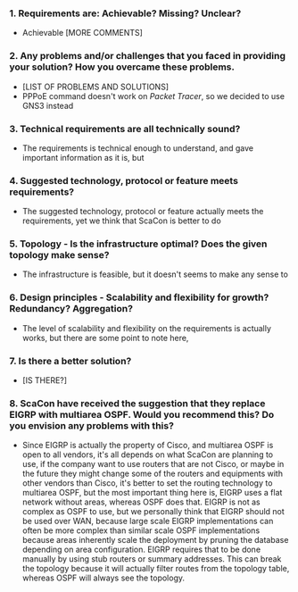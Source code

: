### 1. Requirements are: Achievable? Missing? Unclear?

- Achievable [MORE COMMENTS]

### 2. Any problems and/or challenges that you faced in providing your solution? How you overcame these problems.

- [LIST OF PROBLEMS AND SOLUTIONS]
- PPPoE command doesn't work on *Packet Tracer*, so we decided to use GNS3 instead

### 3. Technical requirements are all technically sound?

- The requirements is technical enough to understand, and gave important information as it is, but 

### 4. Suggested technology, protocol or feature meets requirements?

- The suggested technology, protocol or feature actually meets the requirements, yet we think that ScaCon is better to do 

### 5. Topology - Is the infrastructure optimal? Does the given topology make sense?

- The infrastructure is feasible, but it doesn't seems to make any sense to 

### 6. Design principles - Scalability and flexibility for growth? Redundancy? Aggregation?

- The level of scalability and flexibility on the requirements is actually works, but there are some point to note here, 

### 7. Is there a better solution?

- [IS THERE?]

### 8. ScaCon have received the suggestion that they replace EIGRP with multiarea OSPF. Would you recommend this? Do you envision any problems with this?

- Since EIGRP is actually the property of Cisco, and multiarea OSPF is open to all vendors, it's all depends on what ScaCon are planning to use, if the company want to use routers that are not Cisco, or maybe in the future they might change some of the routers and equipments with other vendors than Cisco, it's better to set the routing technology to multiarea OSPF, but the most important thing here is, EIGRP uses a flat network without areas, whereas OSPF does that. EIGRP is not as complex as OSPF to use, but we personally think that EIGRP should not be used over WAN, because large scale EIGRP implementations can often be more complex than similar scale OSPF implementations because areas inherently scale the deployment by pruning the database depending on area configuration. EIGRP requires that to be done manually by using stub routers or summary addresses. This can break the topology because it will actually filter routes from the topology table, whereas OSPF will always see the topology.

